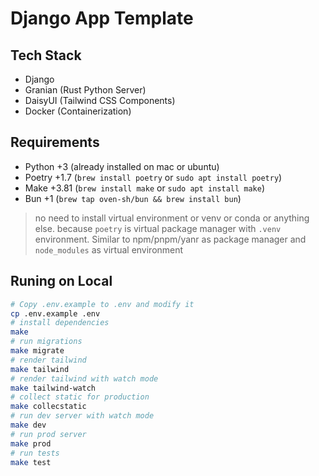# Django App Template

## Tech Stack

- Django
- Granian (Rust Python Server)
- DaisyUI (Tailwind CSS Components)
- Docker (Containerization)

## Requirements

- Python +3 (already installed on mac or ubuntu)
- Poetry +1.7 (`brew install poetry` or `sudo apt install poetry`)
- Make +3.81 (`brew install make` or `sudo apt install make`)
- Bun +1 (`brew tap oven-sh/bun && brew install bun`)

> no need to install virtual environment or venv or conda or anything else. because `poetry` is virtual package manager with `.venv` environment. Similar to npm/pnpm/yanr as package manager and `node_modules` as virtual environment

## Runing on Local

```bash
# Copy .env.example to .env and modify it
cp .env.example .env
# install dependencies
make
# run migrations
make migrate
# render tailwind
make tailwind
# render tailwind with watch mode
make tailwind-watch
# collect static for production
make collecstatic
# run dev server with watch mode
make dev
# run prod server
make prod
# run tests
make test
```
